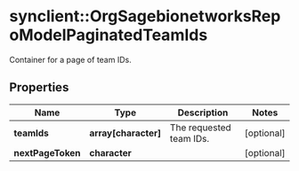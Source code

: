 # synclient::OrgSagebionetworksRepoModelPaginatedTeamIds

Container for a page of team IDs.

## Properties
Name | Type | Description | Notes
------------ | ------------- | ------------- | -------------
**teamIds** | **array[character]** | The requested team IDs. | [optional] 
**nextPageToken** | **character** |  | [optional] 



